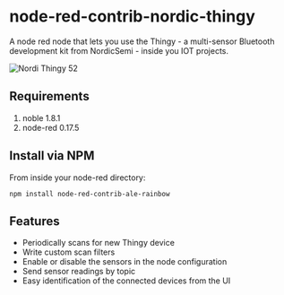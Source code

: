 # node-red-contrib-nordic-thingy

A node red node that lets you use the Thingy - a multi-sensor Bluetooth development kit from NordicSemi - inside you IOT projects.

![Nordi Thingy 52](https://www.nordicsemi.com/var/ezwebin_site/storage/images/media/images/products/nordic-thingy-52/2129008-1-eng-GB/Nordic-Thingy-52_imagelarge.jpg)

## Requirements

1. noble 1.8.1 
1. node-red 0.17.5

## Install via NPM
From inside your node-red directory: 

`npm install node-red-contrib-ale-rainbow`

## Features

* Periodically scans for new Thingy device
* Write custom scan filters
* Enable or disable the sensors in the node configuration
* Send sensor readings by topic
* Easy identification of the connected devices from the UI
